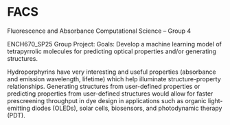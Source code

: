 # FACS
Fluorescence and Absorbance Computational Science – Group 4

ENCH670_SP25 Group Project:
Goals: Develop a machine learning model of tetrapyrrolic molecules for predicting optical properties and/or generating structures.

Hydroporphyrins have very interesting and useful properties (absorbance and emission wavelength, lifetime) which help illuminate structure-property relationships. Generating structures from user-defined properties or predicting properties from user-defined structures would allow for faster prescreening throughput in dye design in applications such as organic light-emitting diodes (OLEDs), solar cells, biosensors, and photodynamic therapy (PDT). 
